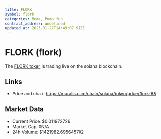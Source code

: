 ```yaml
---
title: FLORK
symbol: flork
categories: Meme, Pump.fun
contract_address: undefined
updated_at: 2025-01-27T14:49:07.912Z
---
```


# FLORK (flork)
The [FLORK token](https://moralis.com/chain/solana/token/price/flork-88) is trading live on the solana blockchain.

## Links
- Price and chart: https://moralis.com/chain/solana/token/price/flork-88

## Market Data
- Current Price: $0.011972726
- Market Cap: $N/A
- 24h Volume: $1421982.695645702
